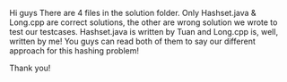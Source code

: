 Hi guys
There are 4 files in the solution folder. Only Hashset.java & Long.cpp are correct solutions, the other are wrong solution we wrote to test our testcases. Hashset.java is written by Tuan and Long.cpp is, well, written by me! You guys can read both of them to say our different approach for this hashing problem!

Thank you!